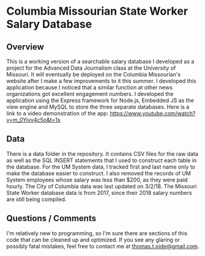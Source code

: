 # Columbia Missourian State Worker Salary Database

## Overview
This is a working version of a searchable salary database I developed as a project for the Advanced Data Journalism class at the University of Missouri. It will eventually be deployed on the Columbia Missourian's website after I make a few improvements to it this summer. I developed this application because I noticed that a similar function at other news organizations got excellent engagement numbers. 
I developed the application using the Express framework for Node.js, Embedded JS as the view engine and MySQL to store the three separate databases. 
Here is a link to a video demonstration of the app: https://www.youtube.com/watch?v=m_0Yivv4c5o&t=1s
## Data
There is a data folder in the repository. It contains CSV files for the raw data as well as the SQL INSERT statements that I used to construct each table in the database. 
For the UM System data, I tracked first and last name only to make the database easier to construct. I also removed the records of UM System employees whose salary was less than $200, as they were paid hourly. 
The City of Columbia data was last updated on 3/2/18. The Missouri State Worker database data is from 2017, since their 2018 salary numbers are still being compiled. 
## Questions / Comments
I'm relatively new to programming, so I'm sure there are sections of this code that can be cleaned up and optimized. If you see any glaring or possibly fatal mistakes, feel free to contact me at thomas.t.oide@gmail.com. 
